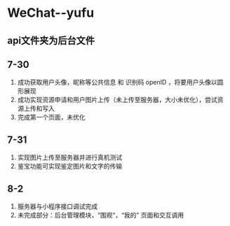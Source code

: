 # WeChat--yufu

## api文件夹为后台文件

## 7-30
1.  成功获取用户头像，昵称等公共信息 和 识别码 openID ，将要用户头像以圆形展现
2.  成功实现资源申请和用户图片上传（未上传至服务器，大小未优化），尝试资源上传和写入
3.  完成第一个页面，未优化

## 7-31
1.  实现图片上传至服务器并进行真机测试
2.  鉴宝功能可实现鉴定图片和文字的传输

## 8-2
1.  服务器与小程序接口调试完成
2.  未完成部分：后台管理模块，“围观”，“我的” 页面和交互调用
    
